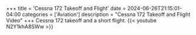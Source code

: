 +++
title = 'Cessna 172 Takeoff and Flight'
date = 2024-06-26T21:15:01-04:00
categories = ['Aviation']
description = "Cessna 172 Takeoff and Flight Video"
+++
Cessna 172 takeoff and a short flight.
{{< youtube N2Y1khA8SWw >}}